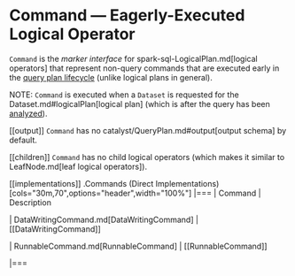 # Command &mdash; Eagerly-Executed Logical Operator

`Command` is the *marker interface* for spark-sql-LogicalPlan.md[logical operators] that represent non-query commands that are executed early in the [query plan lifecycle](../QueryExecution.md#query-plan-lifecycle) (unlike logical plans in general).

NOTE: `Command` is executed when a `Dataset` is requested for the Dataset.md#logicalPlan[logical plan] (which is after the query has been [analyzed](../QueryExecution.md#analyzed)).

[[output]]
`Command` has no catalyst/QueryPlan.md#output[output schema] by default.

[[children]]
`Command` has no child logical operators (which makes it similar to LeafNode.md[leaf logical operators]).

[[implementations]]
.Commands (Direct Implementations)
[cols="30m,70",options="header",width="100%"]
|===
| Command
| Description

| DataWritingCommand.md[DataWritingCommand]
| [[DataWritingCommand]]

| RunnableCommand.md[RunnableCommand]
| [[RunnableCommand]]

|===
